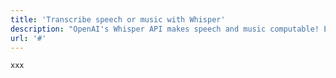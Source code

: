 ```yaml
---
title: 'Transcribe speech or music with Whisper'
description: "OpenAI's Whisper API makes speech and music computable! Easily transcribe speech or music in any language into text then use text. Ballerina's powerful standard library makes manipulating audio files and processing the results trivially simple."
url: '#'
---
```

```
xxx
```